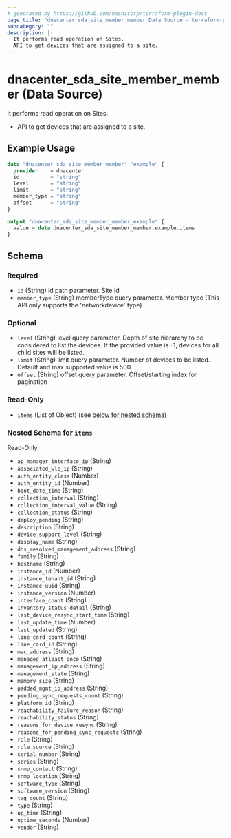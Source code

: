 ```yaml
---
# generated by https://github.com/hashicorp/terraform-plugin-docs
page_title: "dnacenter_sda_site_member_member Data Source - terraform-provider-dnacenter"
subcategory: ""
description: |-
  It performs read operation on Sites.
  API to get devices that are assigned to a site.
---
```


# dnacenter_sda_site_member_member (Data Source)

It performs read operation on Sites.

- API to get devices that are assigned to a site.

## Example Usage

```terraform
data "dnacenter_sda_site_member_member" "example" {
  provider    = dnacenter
  id          = "string"
  level       = "string"
  limit       = "string"
  member_type = "string"
  offset      = "string"
}

output "dnacenter_sda_site_member_member_example" {
  value = data.dnacenter_sda_site_member_member.example.items
}
```

<!-- schema generated by tfplugindocs -->
## Schema

### Required

- `id` (String) id path parameter. Site Id
- `member_type` (String) memberType query parameter. Member type (This API only supports the 'networkdevice' type)

### Optional

- `level` (String) level query parameter. Depth of site hierarchy to be considered to list the devices. If the provided value is -1, devices for all child sites will be listed.
- `limit` (String) limit query parameter. Number of devices to be listed. Default and max supported value is 500
- `offset` (String) offset query parameter. Offset/starting index for pagination

### Read-Only

- `items` (List of Object) (see [below for nested schema](#nestedatt--items))

<a id="nestedatt--items"></a>
### Nested Schema for `items`

Read-Only:

- `ap_manager_interface_ip` (String)
- `associated_wlc_ip` (String)
- `auth_entity_class` (Number)
- `auth_entity_id` (Number)
- `boot_date_time` (String)
- `collection_interval` (String)
- `collection_interval_value` (String)
- `collection_status` (String)
- `deploy_pending` (String)
- `description` (String)
- `device_support_level` (String)
- `display_name` (String)
- `dns_resolved_management_address` (String)
- `family` (String)
- `hostname` (String)
- `instance_id` (Number)
- `instance_tenant_id` (String)
- `instance_uuid` (String)
- `instance_version` (Number)
- `interface_count` (String)
- `inventory_status_detail` (String)
- `last_device_resync_start_time` (String)
- `last_update_time` (Number)
- `last_updated` (String)
- `line_card_count` (String)
- `line_card_id` (String)
- `mac_address` (String)
- `managed_atleast_once` (String)
- `management_ip_address` (String)
- `management_state` (String)
- `memory_size` (String)
- `padded_mgmt_ip_address` (String)
- `pending_sync_requests_count` (String)
- `platform_id` (String)
- `reachability_failure_reason` (String)
- `reachability_status` (String)
- `reasons_for_device_resync` (String)
- `reasons_for_pending_sync_requests` (String)
- `role` (String)
- `role_source` (String)
- `serial_number` (String)
- `series` (String)
- `snmp_contact` (String)
- `snmp_location` (String)
- `software_type` (String)
- `software_version` (String)
- `tag_count` (String)
- `type` (String)
- `up_time` (String)
- `uptime_seconds` (Number)
- `vendor` (String)

